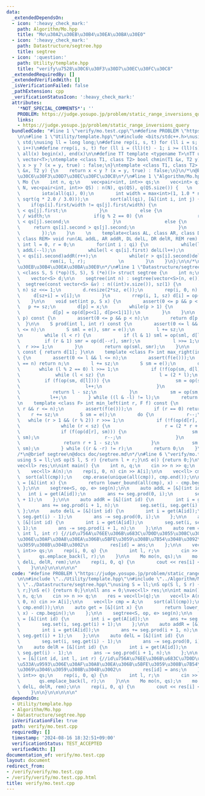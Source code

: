 ```yaml
---
data:
  _extendedDependsOn:
  - icon: ':heavy_check_mark:'
    path: Algorithm/Mo.hpp
    title: "Mo\u30A2\u30EB\u30B4\u30EA\u30BA\u30E0"
  - icon: ':heavy_check_mark:'
    path: Datastructure/segtree.hpp
    title: segtree
  - icon: ':question:'
    path: Utility/template.hpp
    title: "verify\u7528\u30C6\u30F3\u30D7\u30EC\u30FC\u30C8"
  _extendedRequiredBy: []
  _extendedVerifiedWith: []
  _isVerificationFailed: false
  _pathExtension: cpp
  _verificationStatusIcon: ':heavy_check_mark:'
  attributes:
    '*NOT_SPECIAL_COMMENTS*': ''
    PROBLEM: https://judge.yosupo.jp/problem/static_range_inversions_query
    links:
    - https://judge.yosupo.jp/problem/static_range_inversions_query
  bundledCode: "#line 1 \"verify/mo.test.cpp\"\n#define PROBLEM \"https://judge.yosupo.jp/problem/static_range_inversions_query\"\
    \n\n#line 1 \"Utility/template.hpp\"\n#include <bits/stdc++.h>\nusing namespace\
    \ std;\nusing ll = long long;\n#define rep(i, s, t) for (ll i = s; i < (ll)(t);\
    \ i++)\n#define rrep(i, s, t) for (ll i = (ll)(t) - 1; i >= (ll)(s); i--)\n#define\
    \ all(x) begin(x), end(x)\n\n#define TT template <typename T>\nTT using vec =\
    \ vector<T>;\ntemplate <class T1, class T2> bool chmin(T1 &x, T2 y) {\n    return\
    \ x > y ? (x = y, true) : false;\n}\ntemplate <class T1, class T2> bool chmax(T1\
    \ &x, T2 y) {\n    return x < y ? (x = y, true) : false;\n}\n/*\n@brief verify\u7528\
    \u30C6\u30F3\u30D7\u30EC\u30FC\u30C8\n*/\n#line 1 \"Algorithm/Mo.hpp\"\n\nstruct\
    \ Mo {\n    int n, q;\n    vec<pair<int, int>> qs;\n    vec<int> qi;\n    Mo(int\
    \ N, vec<pair<int, int>> QS) : n(N), qs(QS), q(QS.size()) {   \n        qi = vec<int>(q);\n\
    \        iota(all(qi), 0);\n        int width = max<int>(1, 1.0 * n / max(1.0,\
    \ sqrt(q * 2.0 / 3.0)));\n        sort(all(qi), [&](int i, int j) {\n        \
    \    if(qs[i].first/width != qs[j].first/width) {\n                return qs[i].first\
    \ < qs[j].first;\n            }\n            else {\n                int g = qs[i].first\
    \ / width;\n                if(g % 2 == 0) {\n                    return qs[i].second\
    \ < qs[j].second;\n                }\n                else {\n               \
    \     return qs[i].second > qs[j].second;\n                }\n            }\n\
    \        });\n    }\n    \n    template<class AL, class AR, class DL, class DR,\
    \ class REM> void run(AL addL, AR addR, DL delL, DR delR, REM rem) {\n       \
    \ int l = 0, r = 0;\n        for(int i : qi) {\n            while(l > qs[i].first)\
    \ addL(--l);\n            while(l < qs[i].first) delL(l++);\n            while(r\
    \ < qs[i].second)addR(r++);\n            while(r > qs[i].second)delR(--r);\n \
    \           rem(i, l, r);            \n        }\n    }\n};\n\n/*\n@brief Mo\u30A2\
    \u30EB\u30B4\u30EA\u30BA\u30E0\n*/\n#line 1 \"Datastructure/segtree.hpp\"\ntemplate\
    \ <class S, S (*op)(S, S), S (*e)()> struct segtree {\n    int n;\n    int sz;\n\
    \    vector<S> d;\n\n    segtree(int n) : segtree(vector<S>(n, e())) {}\n\n  \
    \  segtree(const vector<S> &v) : n((int)v.size()), sz(1) {\n        while(sz <\
    \ n) sz <<= 1;\n        d.resize(2*sz, e());\n        rep(i, 0, n) {\n       \
    \     d[sz+i] = v[i];\n        }\n        rrep(i, 1, sz) d[i] = op(d[i<<1], d[i<<1|1]);\n\
    \    }\n\n    void set(int p, S x) {\n        assert(0 <= p && p < n);\n     \
    \   p += sz;\n        d[p] = x;\n        while(p > 1) {\n            p >>= 1;\n\
    \            d[p] = op(d[p<<1], d[p<<1|1]);\n        }\n    }\n\n    S get(int\
    \ p) const {\n        assert(0 <= p && p < n);\n        return d[p + sz];\n  \
    \  }\n\n    S prod(int l, int r) const {\n        assert(0 <= l && l <= r && r\
    \ <= n);\n        S sml = e(), smr = e();\n        l += sz;\n        r += sz;\n\
    \n        while (l < r) {\n            if (l & 1) sml = op(sml, d[l++]);\n   \
    \         if (r & 1) smr = op(d[--r], smr);\n            l >>= 1;\n          \
    \  r >>= 1;\n        }\n        return op(sml, smr);\n    }\n\n    S all_prod()\
    \ const { return d[1]; }\n\n    template <class F> int max_right(int l, F f) const\
    \ {\n        assert(0 <= l && l <= n);\n        assert(f(e()));\n        if (l\
    \ == n) return n;\n        l += sz;\n        S sm = e();\n        do {\n     \
    \       while (l % 2 == 0) l >>= 1;\n            if (!f(op(sm, d[l]))) {\n   \
    \             while (l < sz) {\n                    l = (2 * l);\n           \
    \         if (f(op(sm, d[l]))) {\n                        sm = op(sm, d[l]);\n\
    \                        l++;\n                    }\n                }\n    \
    \            return l - sz;\n            }\n            sm = op(sm, d[l]);\n \
    \           l++;\n        } while ((l & -l) != l);\n        return n;\n    }\n\
    \n    template <class F> int min_left(int r, F f) const {\n        assert(0 <=\
    \ r && r <= n);\n        assert(f(e()));\n        if (r == 0) return 0;\n    \
    \    r += sz;\n        S sm = e();\n        do {\n            r--;\n         \
    \   while (r > 1 && (r % 2)) r >>= 1;\n            if (!f(op(d[r], sm))) {\n \
    \               while (r < sz) {\n                    r = (2 * r + 1);\n     \
    \               if (f(op(d[r], sm))) {\n                        sm = op(d[r],\
    \ sm);\n                        r--;\n                    }\n                }\n\
    \                return r + 1 - sz;\n            }\n            sm = op(d[r],\
    \ sm);\n        } while ((r & -r) != r);\n        return 0;\n    }\n    \n};\n\
    /*\n@brief segtree\n@docs doc/segtree.md\n*/\n#line 6 \"verify/mo.test.cpp\"\n\
    using S = ll;\nS op(S l, S r) {return l + r;}\nS e() {return 0;}\n\nll ans = 0;\n\
    vec<ll> res;\n\nint main() {\n    int n, q;\n    cin >> n >> q;\n    res = vec<ll>(q);\n\
    \    vec<ll> A(n);\n    rep(i, 0, n) cin >> A[i];\n\n    vec<ll> cmp = A;\n  \
    \  sort(all(cmp));\n    cmp.erase(unique(all(cmp)), cmp.end());\n\n    auto get\
    \ = [&](int x) {\n        return lower_bound(all(cmp), x) - cmp.begin();\n   \
    \ };\n\n    segtree<S, op, e> seg(n);\n\n    auto addL = [&](int id) {\n     \
    \   int i = get(A[id]);\n        ans += seg.prod(0, i);\n        seg.set(i, seg.get(i)\
    \ + 1);\n    };\n\n    auto addR = [&](int id) {\n        int i = get(A[id]);\n\
    \        ans += seg.prod(i + 1, n);\n        seg.set(i, seg.get(i) + 1);\n   \
    \ };\n\n    auto delL = [&](int id) {\n        int i = get(A[id]);\n        seg.set(i,\
    \ seg.get(i) - 1);\n        ans -= seg.prod(0, i);\n    };\n\n    auto delR =\
    \ [&](int id) {\n        int i = get(A[id]);\n        seg.set(i, seg.get(i) -\
    \ 1);\n        ans -= seg.prod(i + 1, n);\n    };\n\n    auto rem = [&](int id,\
    \ int l, int r) {//id\u756A\u76EE\u306B\u683C\u7D0D\u3055\u308C\u305F\u533A\u9593\
    \u306E\u30AF\u30A8\u30EA\u306B\u5BFE\u3059\u308B\u7B54\u3048\u3092\u3069\u3046\
    \u3059\u308B\u304B\u3002\n        res[id] = ans;\n    };\n\n    vec<pair<int,\
    \ int>> qs;\n    rep(i, 0, q) {\n        int l, r;\n        cin >> l >> r;\n \
    \       qs.emplace_back(l, r);\n    }\n\n    Mo mo(n, qs);\n    mo.run(addL, addR,\
    \ delL, delR, rem);\n\n    rep(i, 0, q) {\n        cout << res[i] << '\\n';\n\
    \    }\n\n}\n\n\n\n\n"
  code: "#define PROBLEM \"https://judge.yosupo.jp/problem/static_range_inversions_query\"\
    \n\n#include \"../Utility/template.hpp\"\n#include \"../Algorithm/Mo.hpp\"\n#include\
    \ \"../Datastructure/segtree.hpp\"\nusing S = ll;\nS op(S l, S r) {return l +\
    \ r;}\nS e() {return 0;}\n\nll ans = 0;\nvec<ll> res;\n\nint main() {\n    int\
    \ n, q;\n    cin >> n >> q;\n    res = vec<ll>(q);\n    vec<ll> A(n);\n    rep(i,\
    \ 0, n) cin >> A[i];\n\n    vec<ll> cmp = A;\n    sort(all(cmp));\n    cmp.erase(unique(all(cmp)),\
    \ cmp.end());\n\n    auto get = [&](int x) {\n        return lower_bound(all(cmp),\
    \ x) - cmp.begin();\n    };\n\n    segtree<S, op, e> seg(n);\n\n    auto addL\
    \ = [&](int id) {\n        int i = get(A[id]);\n        ans += seg.prod(0, i);\n\
    \        seg.set(i, seg.get(i) + 1);\n    };\n\n    auto addR = [&](int id) {\n\
    \        int i = get(A[id]);\n        ans += seg.prod(i + 1, n);\n        seg.set(i,\
    \ seg.get(i) + 1);\n    };\n\n    auto delL = [&](int id) {\n        int i = get(A[id]);\n\
    \        seg.set(i, seg.get(i) - 1);\n        ans -= seg.prod(0, i);\n    };\n\
    \n    auto delR = [&](int id) {\n        int i = get(A[id]);\n        seg.set(i,\
    \ seg.get(i) - 1);\n        ans -= seg.prod(i + 1, n);\n    };\n\n    auto rem\
    \ = [&](int id, int l, int r) {//id\u756A\u76EE\u306B\u683C\u7D0D\u3055\u308C\u305F\
    \u533A\u9593\u306E\u30AF\u30A8\u30EA\u306B\u5BFE\u3059\u308B\u7B54\u3048\u3092\
    \u3069\u3046\u3059\u308B\u304B\u3002\n        res[id] = ans;\n    };\n\n    vec<pair<int,\
    \ int>> qs;\n    rep(i, 0, q) {\n        int l, r;\n        cin >> l >> r;\n \
    \       qs.emplace_back(l, r);\n    }\n\n    Mo mo(n, qs);\n    mo.run(addL, addR,\
    \ delL, delR, rem);\n\n    rep(i, 0, q) {\n        cout << res[i] << '\\n';\n\
    \    }\n\n}\n\n\n\n\n"
  dependsOn:
  - Utility/template.hpp
  - Algorithm/Mo.hpp
  - Datastructure/segtree.hpp
  isVerificationFile: true
  path: verify/mo.test.cpp
  requiredBy: []
  timestamp: '2024-08-16 18:32:51+09:00'
  verificationStatus: TEST_ACCEPTED
  verifiedWith: []
documentation_of: verify/mo.test.cpp
layout: document
redirect_from:
- /verify/verify/mo.test.cpp
- /verify/verify/mo.test.cpp.html
title: verify/mo.test.cpp
---
```

